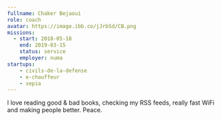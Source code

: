 ```yaml
---
fullname: Chaker Bejaoui
role: coach
avatar: https://image.ibb.co/jJrbSd/CB.png
missions:
  - start: 2018-05-18
    end: 2019-03-15
    status: service
    employer: numa
startups:
    - civils-de-la-defense
    - e-chauffeur
    - sepia
---
```


I love reading good & bad books, checking my RSS feeds, really fast WiFi and making people better. Peace.
